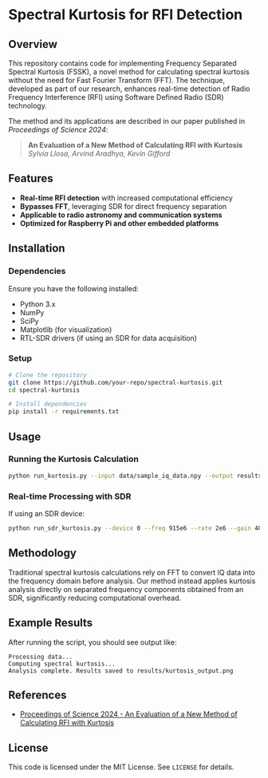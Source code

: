 # Spectral Kurtosis for RFI Detection

## Overview

This repository contains code for implementing Frequency Separated Spectral Kurtosis (FSSK), a novel method for calculating spectral kurtosis without the need for Fast Fourier Transform (FFT). The technique, developed as part of our research, enhances real-time detection of Radio Frequency Interference (RFI) using Software Defined Radio (SDR) technology.

The method and its applications are described in our paper published in *Proceedings of Science 2024*:

> **An Evaluation of a New Method of Calculating RFI with Kurtosis**  
> *Sylvia Llosa, Arvind Aradhya, Kevin Gifford*

## Features

- **Real-time RFI detection** with increased computational efficiency  
- **Bypasses FFT**, leveraging SDR for direct frequency separation  
- **Applicable to radio astronomy and communication systems**  
- **Optimized for Raspberry Pi and other embedded platforms**  

## Installation

### Dependencies

Ensure you have the following installed:

- Python 3.x  
- NumPy  
- SciPy  
- Matplotlib (for visualization)  
- RTL-SDR drivers (if using an SDR for data acquisition)  

### Setup

```sh
# Clone the repository
git clone https://github.com/your-repo/spectral-kurtosis.git
cd spectral-kurtosis

# Install dependencies
pip install -r requirements.txt
```

## Usage

### Running the Kurtosis Calculation

```sh
python run_kurtosis.py --input data/sample_iq_data.npy --output results/kurtosis_output.png
```

### Real-time Processing with SDR

If using an SDR device:

```sh
python run_sdr_kurtosis.py --device 0 --freq 915e6 --rate 2e6 --gain 40
```

## Methodology

Traditional spectral kurtosis calculations rely on FFT to convert IQ data into the frequency domain before analysis. Our method instead applies kurtosis analysis directly on separated frequency components obtained from an SDR, significantly reducing computational overhead.

## Example Results

After running the script, you should see output like:

```
Processing data...
Computing spectral kurtosis...
Analysis complete. Results saved to results/kurtosis_output.png
```

## References

- [Proceedings of Science 2024 - An Evaluation of a New Method of Calculating RFI with Kurtosis](https://pos.sissa.it/)  

## License

This code is licensed under the MIT License. See `LICENSE` for details.

